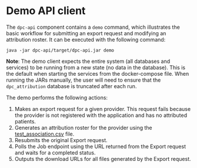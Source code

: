 # Demo API client

The `dpc-api` component contains a `demo` command, which illustrates the basic workflow for submitting an export request and modifying an attribution roster.
It can be executed with the following command:

`java -jar dpc-api/target/dpc-api.jar demo`

**Note**: The demo client expects the entire system (all databases and services) to be running from a new state (no data in the database).
This is the default when starting the services from the docker-compose file.
When running the JARs manually, the user will need to ensure that the `dpc_attribution` database is truncated after each run.

The demo performs the following actions:

1. Makes an export request for a given provider. This request fails because the provider is not registered with the application and has no attributed patients.
1. Generates an attribution roster for the provider using the [test_association.csv](/src/main/resources/test_associations.csv) file.
1. Resubmits the original Export request.
1. Polls the Job endpoint using the URL returned from the Export request and waits for a completed status.
1. Outputs the download URLs for all files generated by the Export request.
